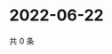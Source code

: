 # 2022-06-22

共 0 条

<!-- BEGIN WEIBO -->
<!-- 最后更新时间 Wed Jun 22 2022 02:19:17 GMT+0800 (China Standard Time) -->

<!-- END WEIBO -->
